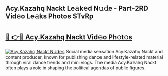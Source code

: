 ## Acy.Kazahq Nackt Le𝚊k𝚎d N𝚞𝚍e - Part-2RD Vid𝚎o Le𝚊ks Photos STvRp

# <h2><a href="http://fb18hq.evod.top/?m=Acy.Kazahq+Nackt">🔗 👉🔴 Acy.Kazahq Nackt Vid𝚎o Ph𝚘t𝚘s</a></h2>

[![Acy.Kazahq Nackt N𝚞d𝚎s](https://i.imgur.com/8V9OHl7.gif)](http://fb18hq.evod.top/?m=Acy.Kazahq+Nackt)
Social media sensation Acy.Kazahq Nackt and content producer, known for publishing dance and lifestyle-related material through viral dance trends and mini vlogs. The media Acy.Kazahq Nackt often plays a role in shaping the political agendas of public figures. 
